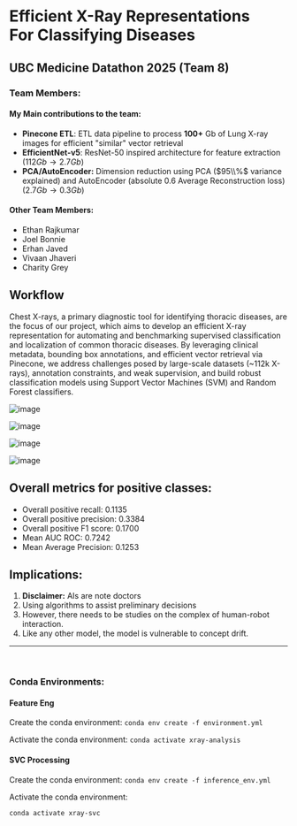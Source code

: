 # Efficient X-Ray Representations For Classifying Diseases

## UBC Medicine Datathon 2025 (Team 8)

### Team Members:

#### My Main contributions to the team:
  - **Pinecone ETL**: ETL data pipeline to process **100+** Gb of Lung X-ray images for efficient "similar" vector retrieval
  - **EfficientNet-v5**: ResNet-50 inspired architecture for feature extraction ($112Gb \to 2.7 Gb$)
  - **PCA/AutoEncoder:** Dimension reduction using PCA ($95\\%$ variance explained) and AutoEncoder (absolute $0.6$ Average Reconstruction loss) ($2.7 Gb \to 0.3 Gb$)

#### Other Team Members:
- Ethan Rajkumar
- Joel Bonnie
- Erhan Javed
- Vivaan Jhaveri 
- Charity Grey

<be>

## Workflow

Chest X-rays, a primary diagnostic tool for identifying thoracic diseases, are the focus of our project, which aims to develop an efficient X-ray representation for automating and benchmarking supervised classification and localization of common thoracic diseases. By leveraging clinical metadata, bounding box annotations, and efficient vector retrieval via Pinecone, we address challenges posed by large-scale datasets (~112k X-rays), annotation constraints, and weak supervision, and build robust classification models using Support Vector Machines (SVM) and Random Forest classifiers.

![image](https://github.com/user-attachments/assets/8085c972-a771-40fa-b14f-ce1f442a45eb)

![image](https://github.com/user-attachments/assets/b1846b59-ede6-4057-9920-cc84416b1d9e)

![image](https://github.com/user-attachments/assets/ca78e5fc-7725-4606-b3f6-262ff0400662)

![image](https://github.com/user-attachments/assets/dbb47c4c-53ab-4a52-98bb-8e5f0efeac0b)

## Overall metrics for positive classes:
- Overall positive recall: 0.1135
- Overall positive precision: 0.3384
- Overall positive F1 score: 0.1700
- Mean AUC ROC: 0.7242
- Mean Average Precision: 0.1253

## Implications:
1. **Disclaimer:** AIs are note doctors
2. Using algorithms to assist preliminary decisions
3. However, there needs to be studies on the complex of human-robot interaction.
4. Like any other model, the model is vulnerable to concept drift.

---
<br>

### Conda Environments: 
#### Feature Eng
Create the conda environment: 
`conda env create -f environment.yml`

Activate the conda environment: 
`conda activate xray-analysis`
<br>

#### SVC Processing
Create the conda environment: 
`conda env create -f inference_env.yml`

Activate the conda environment: 

`conda activate xray-svc`
